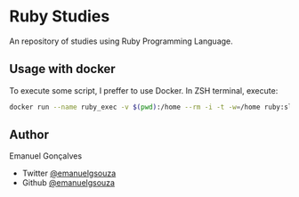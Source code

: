 # Ruby Studies

An repository of studies using Ruby Programming Language.

## Usage with docker

To execute some script, I preffer to use Docker. In ZSH terminal, execute:

```zsh
docker run --name ruby_exec -v $(pwd):/home --rm -i -t -w=/home ruby:slim ruby imc.rb
```

## Author

Emanuel Gonçalves
* Twitter [@emanuelgsouza](https://twitter.com/emanuelgsouza)
* Github [@emanuelgsouza](https://github.com/emanuelgsouza)
